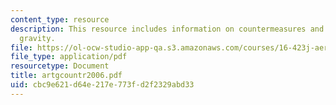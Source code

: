 ```yaml
---
content_type: resource
description: This resource includes information on countermeasures and artificial
  gravity.
file: https://ol-ocw-studio-app-qa.s3.amazonaws.com/courses/16-423j-aerospace-biomedical-and-life-support-engineering-spring-2006/cbc9e621d64e217e773fd2f2329abd33_artgcountr2006.pdf
file_type: application/pdf
resourcetype: Document
title: artgcountr2006.pdf
uid: cbc9e621-d64e-217e-773f-d2f2329abd33
---
```

